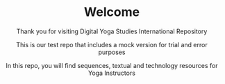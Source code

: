 <Header>
 <h1> Welcome</h1>
Thank you for visiting Digital Yoga Studies International Repository
 <p>This is our test repo that includes a mock version for trial and error purposes</p>
 In this repo, you will find sequences, textual and technology resources for Yoga Instructors
